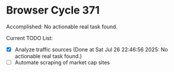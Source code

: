 # Browser Cycle 371

Accomplished: No actionable real task found.

Current TODO List:

- [x] Analyze traffic sources  (Done at Sat Jul 26 22:46:56 2025: No actionable real task found.)
- [ ] Automate scraping of market cap sites
